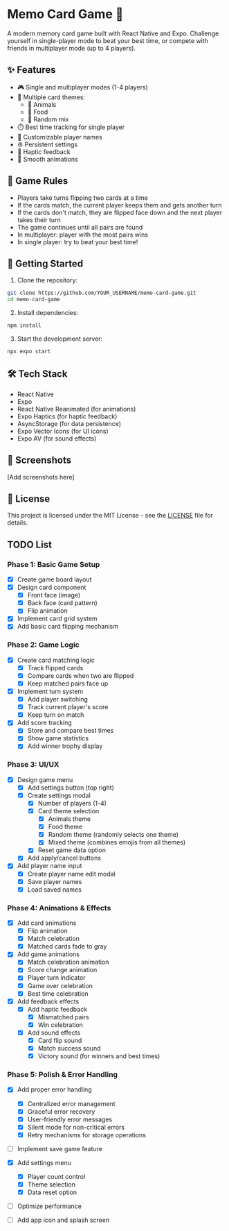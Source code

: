 # Memo Card Game 🎴

A modern memory card game built with React Native and Expo. Challenge yourself in single-player mode to beat your best time, or compete with friends in multiplayer mode (up to 4 players).

## ✨ Features

- 🎮 Single and multiplayer modes (1-4 players)
- 🎨 Multiple card themes:
  - 🐼 Animals
  - 🍕 Food
  - 🎲 Random mix
- ⏱️ Best time tracking for single player
- 📝 Customizable player names
- ⚙️ Persistent settings
- 📱 Haptic feedback
- 🎯 Smooth animations

## 🎯 Game Rules
- Players take turns flipping two cards at a time
- If the cards match, the current player keeps them and gets another turn
- If the cards don't match, they are flipped face down and the next player takes their turn
- The game continues until all pairs are found
- In multiplayer: player with the most pairs wins
- In single player: try to beat your best time!

## 🚀 Getting Started

1. Clone the repository:
```bash
git clone https://github.com/YOUR_USERNAME/memo-card-game.git
cd memo-card-game
```

2. Install dependencies:
```bash
npm install
```

3. Start the development server:
```bash
npx expo start
```

## 🛠️ Tech Stack
- React Native
- Expo
- React Native Reanimated (for animations)
- Expo Haptics (for haptic feedback)
- AsyncStorage (for data persistence)
- Expo Vector Icons (for UI icons)
- Expo AV (for sound effects)

## 📱 Screenshots
[Add screenshots here]

## 📄 License
This project is licensed under the MIT License - see the [LICENSE](LICENSE) file for details.

## TODO List

### Phase 1: Basic Game Setup
- [x] Create game board layout
- [x] Design card component
  - [x] Front face (image)
  - [x] Back face (card pattern)
  - [x] Flip animation
- [x] Implement card grid system
- [x] Add basic card flipping mechanism

### Phase 2: Game Logic
- [x] Create card matching logic
  - [x] Track flipped cards
  - [x] Compare cards when two are flipped
  - [x] Keep matched pairs face up
- [x] Implement turn system
  - [x] Add player switching
  - [x] Track current player's score
  - [x] Keep turn on match
- [x] Add score tracking
  - [x] Store and compare best times
  - [x] Show game statistics
  - [x] Add winner trophy display

### Phase 3: UI/UX
- [x] Design game menu
  - [x] Add settings button (top right)
  - [x] Create settings modal
    - [x] Number of players (1-4)
    - [x] Card theme selection
      - [x] Animals theme
      - [x] Food theme
      - [x] Random theme (randomly selects one theme)
      - [x] Mixed theme (combines emojis from all themes)
    - [x] Reset game data option
  - [x] Add apply/cancel buttons
- [x] Add player name input
  - [x] Create player name edit modal
  - [x] Save player names
  - [x] Load saved names

### Phase 4: Animations & Effects
- [x] Add card animations
  - [x] Flip animation
  - [x] Match celebration
  - [x] Matched cards fade to gray
- [x] Add game animations
  - [x] Match celebration animation
  - [x] Score change animation
  - [x] Player turn indicator
  - [x] Game over celebration
  - [x] Best time celebration
- [x] Add feedback effects
  - [x] Add haptic feedback
    - [x] Mismatched pairs
    - [x] Win celebration
  - [x] Add sound effects
    - [x] Card flip sound
    - [x] Match success sound
    - [x] Victory sound (for winners and best times)

### Phase 5: Polish & Error Handling
- [x] Add proper error handling
  - [x] Centralized error management
  - [x] Graceful error recovery
  - [x] User-friendly error messages
  - [x] Silent mode for non-critical errors
  - [x] Retry mechanisms for storage operations
- [ ] Implement save game feature
- [x] Add settings menu
  - [x] Player count control
  - [x] Theme selection
  - [x] Data reset option
- [ ] Optimize performance
- [ ] Add app icon and splash screen

